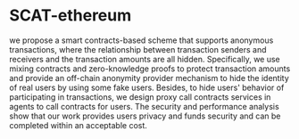 # SCAT-ethereum
 we propose a smart contracts-based scheme that supports anonymous transactions, where the relationship between transaction senders and receivers and the transaction amounts are all hidden. Specifically, we use mixing contracts and zero-knowledge proofs to protect transaction amounts and provide an off-chain anonymity provider mechanism to hide the identity of  real users by using some fake users. Besides, to hide users' behavior of participating in transactions, we design proxy call contracts services in agents to call contracts for users. The security and performance analysis show that our work provides users privacy and funds security and can be completed within an acceptable cost. 
